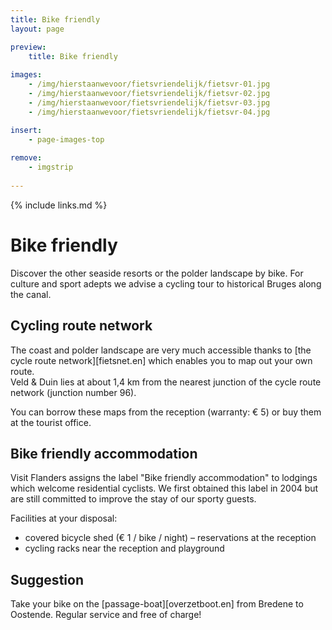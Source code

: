 ```yaml
---
title: Bike friendly
layout: page

preview:
    title: Bike friendly
    
images:
    - /img/hierstaanwevoor/fietsvriendelijk/fietsvr-01.jpg
    - /img/hierstaanwevoor/fietsvriendelijk/fietsvr-02.jpg
    - /img/hierstaanwevoor/fietsvriendelijk/fietsvr-03.jpg
    - /img/hierstaanwevoor/fietsvriendelijk/fietsvr-04.jpg

insert:
    - page-images-top
    
remove:
    - imgstrip
    
---
```



{% include links.md %}

# Bike friendly

Discover the other seaside resorts or the polder landscape by bike. For culture and sport adepts we advise a cycling tour to historical Bruges along the canal.


## Cycling route network

The coast and polder landscape are very much accessible thanks to [the cycle route network][fietsnet.en] which enables you to map out your own route.<br>
Veld & Duin lies at about 1,4 km from the nearest junction of the cycle route network (junction number 96).

You can borrow these maps from the reception (warranty: € 5) or buy them at the tourist office.


## Bike friendly accommodation

Visit Flanders assigns the label "Bike friendly accommodation" to lodgings which welcome residential cyclists.
We first obtained this label in 2004 but are still committed to improve the stay of our sporty guests.

Facilities at your disposal:


- covered bicycle shed (€ 1 / bike / night) – reservations at the reception
- cycling racks near the reception and playground


## Suggestion

Take your bike on the [passage-boat][overzetboot.en] from Bredene to Oostende. Regular service and free of charge!


